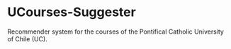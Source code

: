 # UCourses-Suggester
Recommender system for the courses of the Pontifical Catholic University of Chile (UC).
